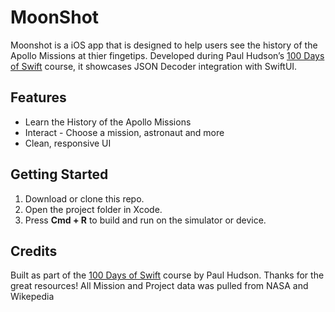 # MoonShot

Moonshot is a iOS app that is designed to help users see the history of the Apollo Missions at thier fingetips. Developed during Paul Hudson’s [100 Days of Swift](https://www.hackingwithswift.com/100) course, it showcases JSON Decoder integration with SwiftUI.

## Features
- Learn the History of the Apollo Missions
- Interact - Choose a mission, astronaut and more
- Clean, responsive UI

## Getting Started

1. Download or clone this repo.
2. Open the project folder in Xcode.
3. Press **Cmd + R** to build and run on the simulator or device.

## Credits

Built as part of the [100 Days of Swift](https://www.hackingwithswift.com/100) course by Paul Hudson. Thanks for the great resources!
All Mission and Project data was pulled from NASA and Wikepedia
